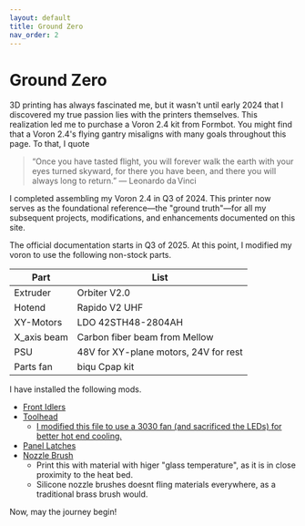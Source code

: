 ```yaml
---
layout: default
title: Ground Zero
nav_order: 2
---
```


# Ground Zero

3D printing has always fascinated me, but it wasn't until early 2024 that I discovered my true passion lies with the printers themselves. This realization led me to purchase a Voron 2.4 kit from Formbot. You might find that a Voron 2.4's flying gantry misaligns with many goals throughout this page. To that, I quote

> “Once you have tasted flight, you will forever walk the earth with your eyes turned skyward, for there you have been, and there you will always long to return.” ― Leonardo da Vinci 

I completed assembling my Voron 2.4 in Q3 of 2024. This printer now serves as the foundational reference—the "ground truth"—for all my subsequent projects, modifications, and enhancements documented on this site.

The official documentation starts in Q3 of 2025. At this point, I modified my voron to use the following non-stock parts.

| Part | List |
| -------- | ------- |
| Extruder | Orbiter V2.0 |
| Hotend | Rapido V2 UHF |
| XY-Motors | LDO 42STH48-2804AH |
| X_axis beam | Carbon fiber beam from Mellow |
| PSU | 48V for XY-plane motors, 24V for rest |
| Parts fan  | biqu Cpap kit |

I have installed the following mods.

- [Front Idlers](https://github.com/Ramalama2/Voron-2-Mods/tree/main/Front_Idlers)
- [Toolhead](https://github.com/Armchair-Heavy-Industries/Xol-Toolhead)
    - [I modified this file to use a 3030 fan (and sacrificed the LEDs) for better hot end cooling.](https://www.printables.com/model/959706-xol2-with-3010-hotend-fan-and-heat-set-inserts/comments)
- [Panel Latches](https://github.com/VoronDesign/VoronUsers/tree/main/printer_mods/richardjm/snap-latch-2020)
- [Nozzle Brush](https://www.printables.com/model/786705-voron-24-nozzle-brush-using-bambu-labs-a1-silicone)
    - Print this with material with higer "glass temperature", as it is in close proximity to the heat bed. 
    - Silicone nozzle brushes doesnt fling materials everywhere, as a traditional brass brush would.

Now, may the journey begin!